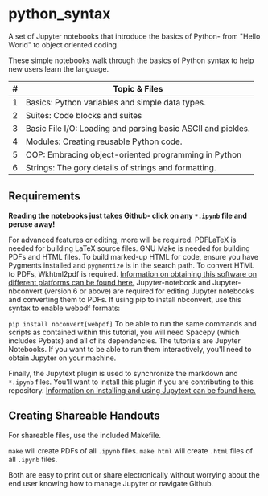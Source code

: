# python_syntax
A set of Jupyter notebooks that introduce the basics of Python- from "Hello World" to object oriented coding.

These simple notebooks walk through the basics of Python syntax to help new
users learn the language.

| # | Topic & Files |
|---|---------------|
| 1 | Basics: Python variables and simple data types. |
| 2 | Suites: Code blocks and suites |
| 3 | Basic File I/O: Loading and parsing basic ASCII and pickles. |
| 4 | Modules: Creating reusable Python code. |
| 5 | OOP: Embracing object-oriented programming in Python  |
| 6 | Strings: The gory details of strings and formatting. |

## Requirements
**Reading the notebooks just takes Github- click on any `*.ipynb` file and
peruse away!**

For advanced features or editing, more will be required.
PDFLaTeX is needed for building LaTeX source files.
GNU Make is needed for building PDFs and HTML files.
To build marked-up HTML for code, ensure you have Pygments installed and
`pygmentize` is in the search path.
To convert HTML to PDFs, Wkhtml2pdf is required.
[Information on obtaining this software on different platforms can
be found here.](https://wkhtmltopdf.org/downloads.html)
Jupyter-notebook and Jupyter-nbconvert (version 6 or above) are required for
editing Jupyter notebooks and converting them to PDFs.  If using pip to
install nbconvert, use this syntax to enable webpdf formats:

`pip install nbconvert[webpdf]`
To be able to run the same commands and scripts as contained within this tutorial, you will need Spacepy (which includes Pybats) and all of its dependencies.
The tutorials are Jupyter Notebooks.  If you want to be able to run them interactively, you'll need to obtain Jupyter on your machine.

Finally, the Jupytext plugin is used to synchronize the markdown and `*.ipynb`
files.  You'll want to install this plugin if you are contributing to this
repository.
[Information on installing and using Jupytext can be found here.](https://jupytext.readthedocs.io/en/latest/index.html)

## Creating Shareable Handouts
For shareable files, use the included Makefile.

`make` will create PDFs of all `.ipynb` files.
`make html` will create `.html` files of all `.ipynb` files.

Both are easy to print out or share electronically without worrying about the
end user knowing how to manage Jupyter or navigate Github.
